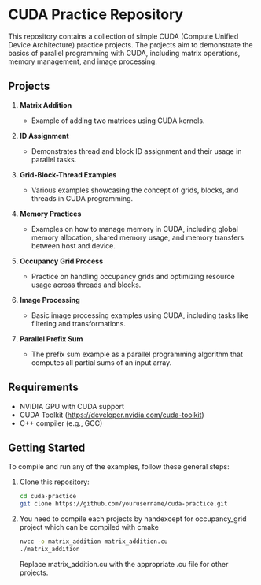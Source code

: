 # CUDA Practice Repository

This repository contains a collection of simple CUDA (Compute Unified Device Architecture) practice projects. The projects aim to demonstrate the basics of parallel programming with CUDA, including matrix operations, memory management, and image processing.

## Projects

1. **Matrix Addition**
   - Example of adding two matrices using CUDA kernels.
   
2. **ID Assignment**
   - Demonstrates thread and block ID assignment and their usage in parallel tasks.
   
3. **Grid-Block-Thread Examples**
   - Various examples showcasing the concept of grids, blocks, and threads in CUDA programming.

4. **Memory Practices**
   - Examples on how to manage memory in CUDA, including global memory allocation, shared memory usage, and memory transfers between host and device.

5. **Occupancy Grid Process**
   - Practice on handling occupancy grids and optimizing resource usage across threads and blocks.

6. **Image Processing**
   - Basic image processing examples using CUDA, including tasks like filtering and transformations.

7. **Parallel Prefix Sum**
   - The prefix sum example as a parallel programming algorithm that computes all partial sums of an input array.

## Requirements

- NVIDIA GPU with CUDA support
- CUDA Toolkit (https://developer.nvidia.com/cuda-toolkit)
- C++ compiler (e.g., GCC)
  
## Getting Started

To compile and run any of the examples, follow these general steps:

1. Clone this repository:
   ```bash
   cd cuda-practice
   git clone https://github.com/yourusername/cuda-practice.git
   ```


2. You need to compile each projects by handexcept for occupancy_grid project which can be compiled with cmake
    ```bash
    nvcc -o matrix_addition matrix_addition.cu
    ./matrix_addition

    ```

    Replace matrix_addition.cu with the appropriate .cu file for other projects.